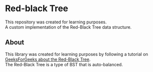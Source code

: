 # Red-black Tree
This repository was created for learning purposes.  
A custom implementation of the Red-Black Tree data structure.

## About
This library was created for learning purposes by following a tutorial on [GeeksForGeeks about the Red-Black Tree](https://www.geeksforgeeks.org/introduction-to-red-black-tree/).  
The Red-Black Tree is a type of BST that is auto-balanced.